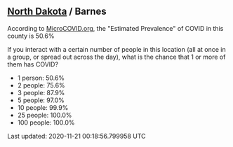 
## [North Dakota](/united-states/north-dakota) / Barnes

According to [MicroCOVID.org](http://microcovid.org),
the "Estimated Prevalence" of COVID in this county is 50.6%

If you interact with a certain number of people in this location
(all at once in a group, or spread out across the day), what is the chance that
1 or more of them has COVID?

- 1 person: 50.6%
- 2 people: 75.6%
- 3 people: 87.9%
- 5 people: 97.0%
- 10 people: 99.9%
- 25 people: 100.0%
- 100 people: 100.0%

Last updated: 2020-11-21 00:18:56.799958 UTC

